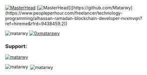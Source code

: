 [![MasterHead](https://github.com/Matarwy/Matarwy/blob/main/header.png)](https://github.com/Matarwy)
[![MasterHead]([https://github.com/Matarwy/Matarwy/blob/main/header.png](https://github.com/Matarwy/Matarwy/blob/main/Screenshot%202023-06-23%20025442.png))]([https://github.com/Matarwy](https://www.peopleperhour.com/freelancer/technology-programming/alhassan-ramadan-blockchain-developer-nvxmvqn?ref=hireme&rfrd=9438459.2))

<p align="left">
  <span> <img src="https://komarev.com/ghpvc/?username=matarwy&label=Github%20Profile%20views&color=0e75b6&style=flat" alt="matarwy" /> </span>  
  <span> <a href="https://twitter.com/0xmatarawy" target="blank"><img src="https://img.shields.io/twitter/follow/0xmatarawy?logo=twitter&style=flat" alt="0xmatarawy" /></a> </span>
</p>

<h3 align="left">Support:</h3>
<p align="left"> <a href="https://github.com/ryo-ma/github-profile-trophy"><img src="https://github-profile-trophy.vercel.app/?username=matarwy" alt="matarwy" /></a> </p>
<p><img align="left" src="https://github-readme-stats.vercel.app/api/top-langs?username=matarwy&show_icons=true&locale=en&layout=compact" alt="matarwy" /></p>
<p>&nbsp;<img align="center" src="https://github-readme-stats.vercel.app/api?username=matarwy&show_icons=true&locale=en" alt="matarwy" /></p>

